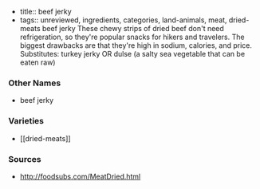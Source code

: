 - title:: beef jerky
- tags:: unreviewed, ingredients, categories, land-animals, meat, dried-meats
beef jerky These chewy strips of dried beef don't need refrigeration, so they're popular snacks for hikers and travelers. The biggest drawbacks are that they're high in sodium, calories, and price. Substitutes: turkey jerky OR dulse (a salty sea vegetable that can be eaten raw)

### Other Names

* beef jerky

### Varieties

* [[dried-meats]]

### Sources
* http://foodsubs.com/MeatDried.html
